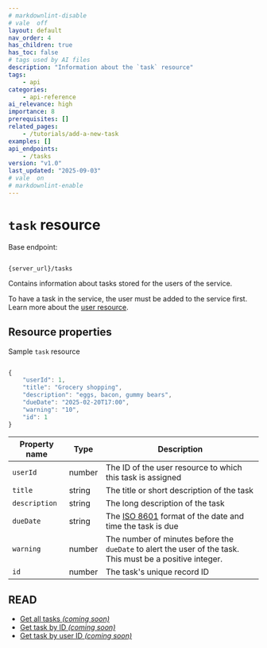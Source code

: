 ```yaml
---
# markdownlint-disable
# vale  off
layout: default
nav_order: 4
has_children: true
has_toc: false
# tags used by AI files
description: "Information about the `task` resource"
tags: 
    - api
categories: 
    - api-reference
ai_relevance: high
importance: 8
prerequisites: []
related_pages: 
    - /tutorials/add-a-new-task
examples: []
api_endpoints:
    - /tasks
version: "v1.0"
last_updated: "2025-09-03"
# vale  on
# markdownlint-enable
---
```


# `task` resource

Base endpoint:

```shell

{server_url}/tasks
```

Contains information about tasks stored for the users of the service.

To have a task in the service, the user must be added to
the service first. Learn more about the [user resource](user.md).

## Resource properties

Sample `task` resource

```js

{
    "userId": 1,
    "title": "Grocery shopping",
    "description": "eggs, bacon, gummy bears",
    "dueDate": "2025-02-20T17:00",
    "warning": "10",
    "id": 1
}
```

| Property name | Type | Description |
| ------------- | ----------- | ----------- |
| `userId` | number | The ID of the user resource to which this task is assigned |
| `title` | string | The title or short description of the task |
| `description` | string | The long description of the task|
| `dueDate` | string | The [ISO 8601](https://en.wikipedia.org/wiki/ISO_8601) format of the date and time the task is due |
| `warning` | number | The number of minutes before the `dueDate` to alert the user of the task. This must be a positive integer.|
| `id` | number | The task's unique record ID |

## READ

* [Get all tasks _(coming soon)_](#resource-properties)
* [Get task by ID _(coming soon)_](#resource-properties)
* [Get task by user ID _(coming soon)_](#resource-properties)
